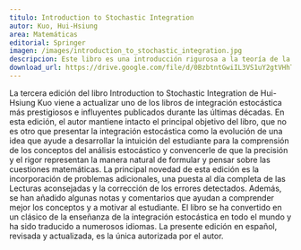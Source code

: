 ```yaml
---
titulo: Introduction to Stochastic Integration
autor: Kuo, Hui-Hsiung
area: Matemáticas
editorial: Springer
imagen: /images/introduction_to_stochastic_integration.jpg
descripcion: Este libro es una introducción rigurosa a la teoría de la integración estocástica, con un enfoque en la comprensión de los conceptos y la resolución de problemas. Es un libro muy completo y riguroso, pero también muy accesible y ameno.
download_url: https://drive.google.com/file/d/0BzbtntGwiIL3VS1uY2gtVHhTek0/view?usp=sharing&resourcekey=0-mo1uMXgM-GQ4-74GSexuaQ
---
```


La tercera edición del libro Introduction to Stochastic Integration de Hui-Hsiung Kuo viene a actualizar uno de los libros de integración estocástica más prestigiosos e influyentes publicados durante las últimas décadas. En esta edición, el autor mantiene intacto el principal objetivo del libro, que no es otro que presentar la integración estocástica como la evolución de una idea que ayude a desarrollar la intuición del estudiante para la comprensión de los conceptos del análisis estocástico y convencerle de que la precisión y el rigor representan la manera natural de formular y pensar sobre las cuestiones matemáticas. La principal novedad de esta edición es la incorporación de problemas adicionales, una puesta al día completa de las Lecturas aconsejadas y la corrección de los errores detectados. Además, se han añadido algunas notas y comentarios que ayudan a comprender mejor los conceptos y a motivar al estudiante. El libro se ha convertido en un clásico de la enseñanza de la integración estocástica en todo el mundo y ha sido traducido a numerosos idiomas. La presente edición en español, revisada y actualizada, es la única autorizada por el autor.